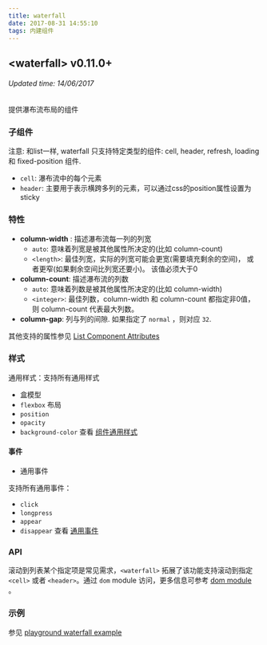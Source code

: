 ```yaml
---
title: waterfall
date: 2017-08-31 14:55:10
tags: 内建组件
---
```


## &#60;waterfall&#62; v0.11.0+
###### Updated time: 14/06/2017

提供瀑布流布局的组件

### 子组件
注意: 和list一样, waterfall 只支持特定类型的组件: cell, header, refresh, loading 和 fixed-position 组件.

* `cell`: 瀑布流中的每个元素
* `header`: 主要用于表示横跨多列的元素，可以通过css的position属性设置为sticky

### 特性
* **column-width** : 描述瀑布流每一列的列宽
  * `auto`: 意味着列宽是被其他属性所决定的(比如 column-count)
  * `<length>`: 最佳列宽，实际的列宽可能会更宽(需要填充剩余的空间)， 或者更窄(如果剩余空间比列宽还要小)。 该值必须大于0
* **column-count**: 描述瀑布流的列数
  * `auto`: 意味着列数是被其他属性所决定的(比如 column-width)
  * `<integer>`: 最佳列数，column-width 和 column-count 都指定非0值， 则 column-count 代表最大列数。
* **column-gap**: 列与列的间隙. 如果指定了 `normal` ，则对应 `32`.

其他支持的属性参见 [List Component Attributes](http://weex.apache.org/cn/references/components/list.html)

### 样式
通用样式：支持所有通用样式

* 盒模型
* `flexbox` 布局
* `position`
* `opacity`
* `background-color`
查看 [组件通用样式](/document/2017/08/24/Common-Style)

#### 事件

* 通用事件

支持所有通用事件：

  * `click`
  * `longpress`
  * `appear`
  * `disappear`
  查看 [通用事件](/document/2017/09/02/commonEvent)

### API
滚动到列表某个指定项是常见需求，`<waterfall>` 拓展了该功能支持滚动到指定 `<cell>` 或者 `<header>`。通过 `dom` module 访问，更多信息可参考 [dom module](http://weex.apache.org/cn/references/modules/dom.html) 。

### 示例
参见 [playground waterfall example](http://dotwe.org/vue/7a9195643e9e8da352b0d879cdbe68c0)